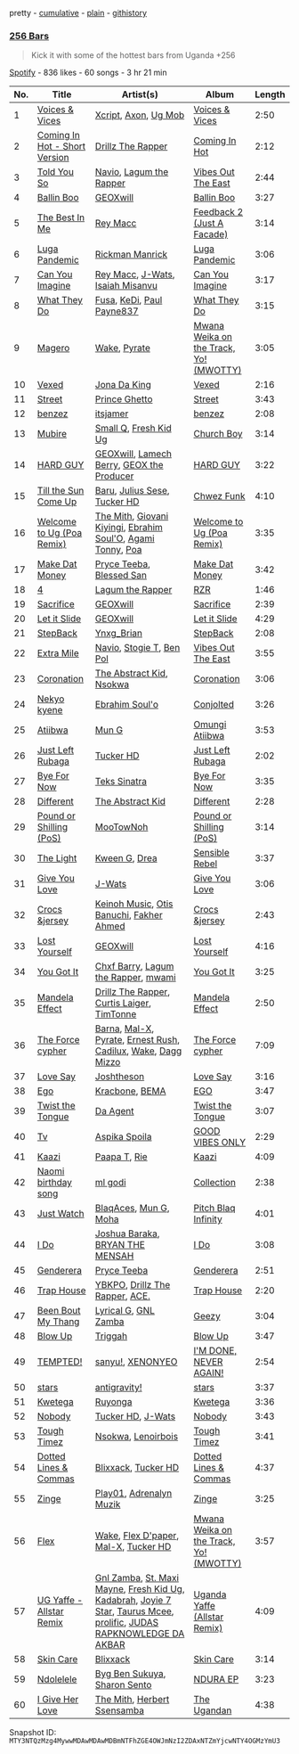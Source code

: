 pretty - [cumulative](/playlists/cumulative/37i9dQZF1DX28OajZ4kQnX.md) - [plain](/playlists/plain/37i9dQZF1DX28OajZ4kQnX) - [githistory](https://github.githistory.xyz/mackorone/spotify-playlist-archive/blob/main/playlists/plain/37i9dQZF1DX28OajZ4kQnX)

### [256 Bars](https://open.spotify.com/playlist/37i9dQZF1DX28OajZ4kQnX)

> Kick it with some of the hottest bars from Uganda +256

[Spotify](https://open.spotify.com/user/spotify) - 836 likes - 60 songs - 3 hr 21 min

| No. | Title | Artist(s) | Album | Length |
|---|---|---|---|---|
| 1 | [Voices & Vices](https://open.spotify.com/track/71s7xkFT4m4qOS1WUny4QN) | [Xcript](https://open.spotify.com/artist/6MXbmEfhJIKauPuo91Ssr5), [Axon](https://open.spotify.com/artist/3g95XKMEfhHYudfTK9m6Ol), [Ug Mob](https://open.spotify.com/artist/54pTX9pmQOazq1fpl3SpJc) | [Voices & Vices](https://open.spotify.com/album/2Mnq8tG8vzxnQUdZ877LWp) | 2:50 |
| 2 | [Coming In Hot \- Short Version](https://open.spotify.com/track/4PNUQ1EM9MXcZgf26Lvj6U) | [Drillz The Rapper](https://open.spotify.com/artist/7EjcbHeP9v2XgeyP718axB) | [Coming In Hot](https://open.spotify.com/album/6Yt2pOIVZP1QuqAxrilW2H) | 2:12 |
| 3 | [Told You So](https://open.spotify.com/track/5bnX5oi9viuOLqaehmyhYt) | [Navio](https://open.spotify.com/artist/0itCt7khLTvv5WqlMJwYNQ), [Lagum the Rapper](https://open.spotify.com/artist/1QhXoko9LsFCRt54shf124) | [Vibes Out The East](https://open.spotify.com/album/0qYAUeR7eF1HCKJGmRgLoz) | 2:44 |
| 4 | [Ballin Boo](https://open.spotify.com/track/0FP3ZHQcDKf2FHZtAGMoEq) | [GEOXwill](https://open.spotify.com/artist/5id5TWkdZmwJKutyO9u0dX) | [Ballin Boo](https://open.spotify.com/album/156LCwHl913XNW7GiMNoGk) | 3:27 |
| 5 | [The Best In Me](https://open.spotify.com/track/7mtgz4bjHoDPutsSnMXAEf) | [Rey Macc](https://open.spotify.com/artist/7BVMpH5dEz4jE03STFwdqZ) | [Feedback 2 \(Just A Facade\)](https://open.spotify.com/album/1Bsq1YjxlVhpHNbyJVpvWg) | 3:14 |
| 6 | [Luga Pandemic](https://open.spotify.com/track/0O2wVyNkepLJcEmcJbDTix) | [Rickman Manrick](https://open.spotify.com/artist/1T7mHyA2vGvrR8AAYPLXqM) | [Luga Pandemic](https://open.spotify.com/album/3J4Ej6runJXjT4iQxF8cSR) | 3:06 |
| 7 | [Can You Imagine](https://open.spotify.com/track/2RFWIe4Kyuydzgo7kBJQ8E) | [Rey Macc](https://open.spotify.com/artist/7BVMpH5dEz4jE03STFwdqZ), [J\-Wats](https://open.spotify.com/artist/2hJigwTqQU3CFE4AUGb1Qv), [Isaiah Misanvu](https://open.spotify.com/artist/5mR64cshBueO6oPDga4cgh) | [Can You Imagine](https://open.spotify.com/album/26ZsfOw4zyS5q3QUh0mZdk) | 3:17 |
| 8 | [What They Do](https://open.spotify.com/track/6ycW5J1uecd4kiVDy0RUvc) | [Fusa](https://open.spotify.com/artist/4rVcrubV01G4di8dff5p7t), [KeDi](https://open.spotify.com/artist/3aaq8ReIvKF925g2qtGnV7), [Paul Payne837](https://open.spotify.com/artist/1TZ5t6mqPJEJ1HELSGt7cp) | [What They Do](https://open.spotify.com/album/0HOw37FUOrhyigfsrhJE9F) | 3:15 |
| 9 | [Magero](https://open.spotify.com/track/5rNTxEppHhdE3eW2FiUZxc) | [Wake](https://open.spotify.com/artist/5Ijs5N9PtVuzabbujWsttn), [Pyrate](https://open.spotify.com/artist/2EMTvvbgzYWEN6NIihMnr4) | [Mwana Weika on the Track, Yo! \(MWOTTY\)](https://open.spotify.com/album/3JzYMICgm13vm77SPGTKzt) | 3:05 |
| 10 | [Vexed](https://open.spotify.com/track/0rN3AzAnx0SedfkB1ZzT5g) | [Jona Da King](https://open.spotify.com/artist/0kPgslWy1peactBrX5wHXS) | [Vexed](https://open.spotify.com/album/74JtkXieAwoCrvklPedFsi) | 2:16 |
| 11 | [Street](https://open.spotify.com/track/1Whqh8FYChDUfc0WWdtzwt) | [Prince Ghetto](https://open.spotify.com/artist/4eMzMqx857Dz0v0UUktdKN) | [Street](https://open.spotify.com/album/6vNNGsH4eBjFjsO4JEsc6H) | 3:43 |
| 12 | [benzez](https://open.spotify.com/track/5hr2xpp7hR6sUTTxsZuLQg) | [itsjamer](https://open.spotify.com/artist/3mCv51R0mWs08fIwjK2g07) | [benzez](https://open.spotify.com/album/6fV7spq5PUYkY1n1ooTl6G) | 2:08 |
| 13 | [Mubire](https://open.spotify.com/track/709bcWwT5PaVkz1R0ykrKg) | [Small Q](https://open.spotify.com/artist/7ltlgswsQ4Q6Mdcw8GoFZn), [Fresh Kid Ug](https://open.spotify.com/artist/4qNgSGAZglFBFQbcqYG9ZX) | [Church Boy](https://open.spotify.com/album/5FqLdR3exCWZYptLPrlZH0) | 3:14 |
| 14 | [HARD GUY](https://open.spotify.com/track/2CPRMzFiUTyDakOcR1aalx) | [GEOXwill](https://open.spotify.com/artist/5id5TWkdZmwJKutyO9u0dX), [Lamech Berry](https://open.spotify.com/artist/1Vz5PJozFRzOFzPGjJm5jk), [GEOX the Producer](https://open.spotify.com/artist/2EbpyBhiZwwbUERx4EjXFP) | [HARD GUY](https://open.spotify.com/album/3o4ph9M09W1bW766vd3akX) | 3:22 |
| 15 | [Till the Sun Come Up](https://open.spotify.com/track/7hfmd4M2UqADLZkCVI4KVr) | [Baru](https://open.spotify.com/artist/24SGSn5dBrSqZ4qzakxMrj), [Julius Sese](https://open.spotify.com/artist/00Y8QKiQhDuuJLQrEmrE2k), [Tucker HD](https://open.spotify.com/artist/3RDapQeJyAsiuFyZxFualp) | [Chwez Funk](https://open.spotify.com/album/5JjbFmQFnJYzKBOTz1Dqw0) | 4:10 |
| 16 | [Welcome to Ug \(Poa Remix\)](https://open.spotify.com/track/3VLLom5tY6D7vTMmJQz4oN) | [The Mith](https://open.spotify.com/artist/1xGpeTWvpYbkDTpP5dXyNf), [Giovani Kiyingi](https://open.spotify.com/artist/72IhajuC3cvuHWwQdkJrYP), [Ebrahim Soul'O](https://open.spotify.com/artist/7C1uPFQwrkX5D88Gsc3jhe), [Agami Tonny](https://open.spotify.com/artist/2ntQ7o9imq9REY4by45eGH), [Poa](https://open.spotify.com/artist/2VCjA3p1oisG2Icg3xImMH) | [Welcome to Ug \(Poa Remix\)](https://open.spotify.com/album/6X0McZ1kH41i53IR9IjhFf) | 3:35 |
| 17 | [Make Dat Money](https://open.spotify.com/track/2FjGWI79TdNs9rJjfBsIWP) | [Pryce Teeba](https://open.spotify.com/artist/7LZeZZQTTiqOuxCN30dlGX), [Blessed San](https://open.spotify.com/artist/6ZCmGsvdReqqz3Iz789x9n) | [Make Dat Money](https://open.spotify.com/album/7u7QCwz0TXUGafOMWB8OGe) | 3:42 |
| 18 | [4](https://open.spotify.com/track/6mIVsZSRdArkSIyRBZsckR) | [Lagum the Rapper](https://open.spotify.com/artist/1QhXoko9LsFCRt54shf124) | [RZR](https://open.spotify.com/album/6rGinERBnSYfnZqXiH8VB4) | 1:46 |
| 19 | [Sacrifice](https://open.spotify.com/track/1fsXR9y56hVIl5pfjB3fm2) | [GEOXwill](https://open.spotify.com/artist/5id5TWkdZmwJKutyO9u0dX) | [Sacrifice](https://open.spotify.com/album/5tuuHx8rbMEpudC8FT89cB) | 2:39 |
| 20 | [Let it Slide](https://open.spotify.com/track/1aTklUbZo5dCBpXBk4oBa2) | [GEOXwill](https://open.spotify.com/artist/5id5TWkdZmwJKutyO9u0dX) | [Let it Slide](https://open.spotify.com/album/6MNXQqzROLdIy9mb1gwgA6) | 4:29 |
| 21 | [StepBack](https://open.spotify.com/track/4kBWaLZse3pejcPzEr89kH) | [Ynxg\_Brian](https://open.spotify.com/artist/7gb2liYztEueG9OqFjGxdV) | [StepBack](https://open.spotify.com/album/3Tlz9vfEbltuYfNzHqctDX) | 2:08 |
| 22 | [Extra Mile](https://open.spotify.com/track/7CM7FycQQWAzem52QgJllq) | [Navio](https://open.spotify.com/artist/0itCt7khLTvv5WqlMJwYNQ), [Stogie T](https://open.spotify.com/artist/7tB6fzororeAvyt9RzKePs), [Ben Pol](https://open.spotify.com/artist/6rJsgXeCA9ZvRlPFgSpnw4) | [Vibes Out The East](https://open.spotify.com/album/0qYAUeR7eF1HCKJGmRgLoz) | 3:55 |
| 23 | [Coronation](https://open.spotify.com/track/4H2N1mJ1ASwOICfB7KssiX) | [The Abstract Kid](https://open.spotify.com/artist/4MdaPhRU2AMaylIfyWm8cW), [Nsokwa](https://open.spotify.com/artist/3ILdlSQ0HG3yLSchcE49Dz) | [Coronation](https://open.spotify.com/album/0BejVTOe8sGM9SCXnsy0Bx) | 3:06 |
| 24 | [Nekyo kyene](https://open.spotify.com/track/4MAtvNHJiuwUuNQyFHhC4E) | [Ebrahim Soul'o](https://open.spotify.com/artist/2YZW7Vm2kjy63WJQQ1UM4w) | [Conjolted](https://open.spotify.com/album/7dzbjLQcOssXTqqzu1HLrI) | 3:26 |
| 25 | [Atiibwa](https://open.spotify.com/track/0OyULIXkDqy4QMcVN74EQi) | [Mun G](https://open.spotify.com/artist/4YRE1c6l4kkNRfT1sXCjEU) | [Omungi Atiibwa](https://open.spotify.com/album/4fR3oI5K1Y8FssSqZh3XYE) | 3:53 |
| 26 | [Just Left Rubaga](https://open.spotify.com/track/0dLjBERZzgPpnx4KjRLmrp) | [Tucker HD](https://open.spotify.com/artist/3RDapQeJyAsiuFyZxFualp) | [Just Left Rubaga](https://open.spotify.com/album/5WxzIlz1Su1ru4LGe6ynfQ) | 2:02 |
| 27 | [Bye For Now](https://open.spotify.com/track/2OSM88B61MaXYuS7F4z97k) | [Teks Sinatra](https://open.spotify.com/artist/51Bf6K0RQJiZBXFKQroC57) | [Bye For Now](https://open.spotify.com/album/4HUv6MSyPkHgZBY8VCGTMI) | 3:35 |
| 28 | [Different](https://open.spotify.com/track/7dPEajZhYQWXSivOPXbJwV) | [The Abstract Kid](https://open.spotify.com/artist/4MdaPhRU2AMaylIfyWm8cW) | [Different](https://open.spotify.com/album/6jOaaBvrDq3OKVRkVujc9E) | 2:28 |
| 29 | [Pound or Shilling \(PoS\)](https://open.spotify.com/track/3WYgiM9KmW90ZasO3Zj2z3) | [MooTowNoh](https://open.spotify.com/artist/2Gh5PAnWSuY0vpn7UNcBU2) | [Pound or Shilling \(PoS\)](https://open.spotify.com/album/3RVR6krSIK3yv2Sx45U8Rd) | 3:14 |
| 30 | [The Light](https://open.spotify.com/track/19cwYaC0NLUA7B3Q3LvQS7) | [Kween G](https://open.spotify.com/artist/4u6bHNyuB19sp2uin2m4f1), [Drea](https://open.spotify.com/artist/5y8t1h8bv3Rpj4nRiGkgXz) | [Sensible Rebel](https://open.spotify.com/album/1nmdOZzdcFJLHnBwLX7Y8p) | 3:37 |
| 31 | [Give You Love](https://open.spotify.com/track/2sLohdWs9SCAdPEMWOKusH) | [J\-Wats](https://open.spotify.com/artist/2hJigwTqQU3CFE4AUGb1Qv) | [Give You Love](https://open.spotify.com/album/5xodDEpuEEZ3ZdzTUhVj2u) | 3:06 |
| 32 | [Crocs &jersey](https://open.spotify.com/track/568EH1ZKN7cAD0jEQnAEPq) | [Keinoh Music](https://open.spotify.com/artist/0sKiFuMsuB9nVLXovDc5bb), [Otis Banuchi](https://open.spotify.com/artist/24o0ghLqqWJsq3Tk9Ngukc), [Fakher Ahmed](https://open.spotify.com/artist/5CAnXsi43dznJE7qXujny3) | [Crocs &jersey](https://open.spotify.com/album/21XTnqu53Mkb5xyQ0M2Dal) | 2:43 |
| 33 | [Lost Yourself](https://open.spotify.com/track/32MeF1lagNJC0FxENNKATr) | [GEOXwill](https://open.spotify.com/artist/5id5TWkdZmwJKutyO9u0dX) | [Lost Yourself](https://open.spotify.com/album/1IQoFSV5fxC4xlSVhHfRFn) | 4:16 |
| 34 | [You Got It](https://open.spotify.com/track/6jV4SMVLo4pIFif38q7mI4) | [Chxf Barry](https://open.spotify.com/artist/4vMmIzBBucgN0Hend2wz0S), [Lagum the Rapper](https://open.spotify.com/artist/1QhXoko9LsFCRt54shf124), [mwami](https://open.spotify.com/artist/0efcioCBRBzfxRC6Ax0zXq) | [You Got It](https://open.spotify.com/album/08UekIFugezDczFaJR9tjJ) | 3:25 |
| 35 | [Mandela Effect](https://open.spotify.com/track/5n8KYQfXbZI28b1dZEv3y1) | [Drillz The Rapper](https://open.spotify.com/artist/7EjcbHeP9v2XgeyP718axB), [Curtis Laiger](https://open.spotify.com/artist/3fPTMNIWtUmVLAq1IebU5A), [TimTonne](https://open.spotify.com/artist/5AnewAHWpqtev6lg7MGOPA) | [Mandela Effect](https://open.spotify.com/album/5zmclbxfppW8ztaPHcXDak) | 2:50 |
| 36 | [The Force cypher](https://open.spotify.com/track/61tNZ0wYPXtsDgfOuJGcGE) | [Barna](https://open.spotify.com/artist/6NjE8DoZce6PZWb8Hlqbqg), [Mal\-X](https://open.spotify.com/artist/5WFfgWssxuxBPahx7tnM75), [Pyrate](https://open.spotify.com/artist/7BIp16JztBSnvYceUedF0o), [Ernest Rush](https://open.spotify.com/artist/1NMJsLfnGY5XfZz0djAukz), [Cadilux](https://open.spotify.com/artist/4HECkDYTAYAeuzou27qOzV), [Wake](https://open.spotify.com/artist/1sUnESr9CmjLxaxM1vbD47), [Dagg Mizzo](https://open.spotify.com/artist/0GMFz3B6MYqCGZDxTEhkwo) | [The Force cypher](https://open.spotify.com/album/4vz11zgcRyWuQwplz3Re2l) | 7:09 |
| 37 | [Love Say](https://open.spotify.com/track/1XooJUOhghelEYTYS6Wp4z) | [Joshtheson](https://open.spotify.com/artist/3TnAeKpnEEsiXZ5wBazNiz) | [Love Say](https://open.spotify.com/album/3KpId1zKLJuRG43mql2U3H) | 3:16 |
| 38 | [Ego](https://open.spotify.com/track/2QHwHoWDSLHGEyIbuVnruw) | [Kracbone](https://open.spotify.com/artist/0oqY3cDPiLXw0El4rX9ipV), [BEMA](https://open.spotify.com/artist/1MEIvHcvx0FWdBQHAS3CqT) | [EGO](https://open.spotify.com/album/0chPWygz2Av5fNYfoUapWv) | 3:47 |
| 39 | [Twist the Tongue](https://open.spotify.com/track/4NCdEAjaEq1g44y9jJg7KB) | [Da Agent](https://open.spotify.com/artist/7CC1ueFQOyHQNAuM7nKKrQ) | [Twist the Tongue](https://open.spotify.com/album/2FTNEPfG7iNxL05dUPxoCD) | 3:07 |
| 40 | [Tv](https://open.spotify.com/track/4DcnGM5mD1Y2QOsywxBMsG) | [Aspika Spoila](https://open.spotify.com/artist/0Rf53WT6ObQ2ysOQyFOkUF) | [GOOD VIBES ONLY](https://open.spotify.com/album/27V62S1APV16vw1MCX8BPl) | 2:29 |
| 41 | [Kaazi](https://open.spotify.com/track/0lDoCgY33JV4rEllLJ8ubM) | [Paapa T](https://open.spotify.com/artist/7Ii9A3fiHC0LWGzgjekkba), [Rie](https://open.spotify.com/artist/67qQPzQB13ihMnIwS27kbr) | [Kaazi](https://open.spotify.com/album/57Ad8YNHXuOYMzpVVbvC9L) | 4:09 |
| 42 | [Naomi birthday song](https://open.spotify.com/track/2lQrFQNl5kmZoNCs1KkAL8) | [ml godi](https://open.spotify.com/artist/6xa4Dk2GZqhLboPS1eXDqg) | [Collection](https://open.spotify.com/album/1YogiBfwL9qhYX1bENFWgZ) | 2:38 |
| 43 | [Just Watch](https://open.spotify.com/track/2lWvfxjVmYCnQAtkJG0Y7H) | [BlaqAces](https://open.spotify.com/artist/1br4A9R7EZq1dZsld8M2Ii), [Mun G](https://open.spotify.com/artist/4YRE1c6l4kkNRfT1sXCjEU), [Moha](https://open.spotify.com/artist/6YlofgsrFOXGo0PuYMuhS6) | [Pitch Blaq Infinity](https://open.spotify.com/album/4AlcoiWsQuvoGWNF6GDebV) | 4:01 |
| 44 | [I Do](https://open.spotify.com/track/5CPU6T60J0pUBjmIAHEeGT) | [Joshua Baraka](https://open.spotify.com/artist/3sjmAVaeka80SCvK69bedW), [BRYAN THE MENSAH](https://open.spotify.com/artist/2zsThoavhdt8NBt6OQLfw2) | [I Do](https://open.spotify.com/album/6cXdoVKMPADTGNsg0FiORj) | 3:08 |
| 45 | [Genderera](https://open.spotify.com/track/2Doy5uupIp7I3bnDygeM6g) | [Pryce Teeba](https://open.spotify.com/artist/7LZeZZQTTiqOuxCN30dlGX) | [Genderera](https://open.spotify.com/album/14qDGe4Lr8EROJmzTJ0nnx) | 2:51 |
| 46 | [Trap House](https://open.spotify.com/track/43zm30JtK99xSDIGGnGnXU) | [YBKPO](https://open.spotify.com/artist/4zpBA01pzPN4x3VvlO5y1B), [Drillz The Rapper](https://open.spotify.com/artist/7EjcbHeP9v2XgeyP718axB), [ACE.](https://open.spotify.com/artist/1Cliz3Lx3b9qzsHraYmKh1) | [Trap House](https://open.spotify.com/album/1KdZif8ksWZUllwYBSxTwO) | 2:20 |
| 47 | [Been Bout My Thang](https://open.spotify.com/track/3YqQ0MrGo9npncbgBY6V0K) | [Lyrical G](https://open.spotify.com/artist/5iD7gwj4rQU0igiodSYGwQ), [GNL Zamba](https://open.spotify.com/artist/0FwYpgOB3J1HjxIRExeWhK) | [Geezy](https://open.spotify.com/album/3QoGhTuJ3IklGlZOVjK5xd) | 3:04 |
| 48 | [Blow Up](https://open.spotify.com/track/1vNfNoQklN2A7Qn4h7mJKO) | [Triggah](https://open.spotify.com/artist/0X3KWKamiMstCtGBljaikR) | [Blow Up](https://open.spotify.com/album/58n7ELafEIhHUCMSYeRnJe) | 3:47 |
| 49 | [TEMPTED!](https://open.spotify.com/track/0IJysriTxT9Bp5iJceAVHh) | [sanyu!](https://open.spotify.com/artist/7pUaqy2G4dAU7BEBa3rGhE), [XENONYEO](https://open.spotify.com/artist/2LWgTr7tjg9VfnLh3ZLsNk) | [I'M DONE, NEVER AGAIN!](https://open.spotify.com/album/3eBpH7vwfpP3nhCdRNIXtP) | 2:54 |
| 50 | [stars](https://open.spotify.com/track/2IRthOa69PZ1juCQ7ZGJSk) | [antigravity!](https://open.spotify.com/artist/1YLvt6xBvA3OhAZ9FjY1vV) | [stars](https://open.spotify.com/album/6KLjec6wpFGBw6okysaj6R) | 3:37 |
| 51 | [Kwetega](https://open.spotify.com/track/4h6XwEp0ElqD5xEYpcKGxr) | [Ruyonga](https://open.spotify.com/artist/7IFepiNUUVtAglkh1RUH5z) | [Kwetega](https://open.spotify.com/album/77agp9iFzPzhb7ssgWH2Kc) | 3:36 |
| 52 | [Nobody](https://open.spotify.com/track/6krUogRWd9GJTqmLX4qiGH) | [Tucker HD](https://open.spotify.com/artist/3RDapQeJyAsiuFyZxFualp), [J\-Wats](https://open.spotify.com/artist/5SICeSfCoS3DTaNhNnZj94) | [Nobody](https://open.spotify.com/album/6jLFWGaIVgdgKXBIJZKkNn) | 3:43 |
| 53 | [Tough Timez](https://open.spotify.com/track/5RL5hn75OUOFcLeC9VI1aZ) | [Nsokwa](https://open.spotify.com/artist/3ILdlSQ0HG3yLSchcE49Dz), [Lenoirbois](https://open.spotify.com/artist/4NinFBdaIbsWHe8OnsXlSQ) | [Tough Timez](https://open.spotify.com/album/3ml6m4oXvFut3cwmH9yrYO) | 3:41 |
| 54 | [Dotted Lines & Commas](https://open.spotify.com/track/0hw8BvO4OQ2f6GaF7NQI7p) | [Blixxack](https://open.spotify.com/artist/7tzeAMvtPF9coHEEwLZhRJ), [Tucker HD](https://open.spotify.com/artist/3RDapQeJyAsiuFyZxFualp) | [Dotted Lines & Commas](https://open.spotify.com/album/0PKfULSEkUoaXXxUoI0fgP) | 4:37 |
| 55 | [Zinge](https://open.spotify.com/track/6BjwzPMNmuKIW4ie4coNfk) | [Play01](https://open.spotify.com/artist/35b2AHExUT7FPIpDVKSQCG), [Adrenalyn Muzik](https://open.spotify.com/artist/41n5rKefN1N9S1xktqTZLo) | [Zinge](https://open.spotify.com/album/0uaYBF6ghic8549jFLAeEo) | 3:25 |
| 56 | [Flex](https://open.spotify.com/track/7Cex0YgjvbShlR9GE9o89W) | [Wake](https://open.spotify.com/artist/5Ijs5N9PtVuzabbujWsttn), [Flex D'paper](https://open.spotify.com/artist/1dKjmFQXS1G1Z1D64tN8ek), [Mal\-X](https://open.spotify.com/artist/57nDy9lY3LLm1FKSsyIFUx), [Tucker HD](https://open.spotify.com/artist/3RDapQeJyAsiuFyZxFualp) | [Mwana Weika on the Track, Yo! \(MWOTTY\)](https://open.spotify.com/album/3JzYMICgm13vm77SPGTKzt) | 3:57 |
| 57 | [UG Yaffe \- Allstar Remix](https://open.spotify.com/track/5aVwVbXFiwwkk9u629WTMe) | [Gnl Zamba](https://open.spotify.com/artist/0tEJn5RI5zOHwSlbDkBiDP), [St\. Maxi Mayne](https://open.spotify.com/artist/1Zyxe8LgqlD5vqlMhvZbFd), [Fresh Kid Ug](https://open.spotify.com/artist/0wvkMEzBET0t77C5FqpMKO), [Kadabrah](https://open.spotify.com/artist/0gqRgX0oh889UAIK1ZbZ4v), [Joyie 7 Star](https://open.spotify.com/artist/67HCLPYSrDkA1wwJVxYhnw), [Taurus Mcee](https://open.spotify.com/artist/1xjl5vIGPMtLD5I32Cer3y), [prolific](https://open.spotify.com/artist/7JMyxAnabjblWtHu6NG4yE), [JUDAS RAPKNOWLEDGE DA AKBAR](https://open.spotify.com/artist/3iTi5ruCf9iObKTmoALmhC) | [Uganda Yaffe \(Allstar Remix\)](https://open.spotify.com/album/3yn54C2joXIRWPoSZsdejZ) | 4:09 |
| 58 | [Skin Care](https://open.spotify.com/track/24ToDCZUSlY2mCHFR5YOVO) | [Blixxack](https://open.spotify.com/artist/7tzeAMvtPF9coHEEwLZhRJ) | [Skin Care](https://open.spotify.com/album/72oEAxauWEA7liK85rYnee) | 3:14 |
| 59 | [Ndolelele](https://open.spotify.com/track/644cjZFzNtNz5dNYwvSuH9) | [Byg Ben Sukuya](https://open.spotify.com/artist/2FU7huRrOYj7J461geVgXH), [Sharon Sento](https://open.spotify.com/artist/0HQs6VxGr3meRHHTkvObxy) | [NDURA EP](https://open.spotify.com/album/4DWD8hAqgT9nzglxp1dVSG) | 3:23 |
| 60 | [I Give Her Love](https://open.spotify.com/track/6haw04b2NBB93aG0xeuZ5c) | [The Mith](https://open.spotify.com/artist/1xGpeTWvpYbkDTpP5dXyNf), [Herbert Ssensamba](https://open.spotify.com/artist/551y4ECPYt7eD0EIlew8sg) | [The Ugandan](https://open.spotify.com/album/3oyokB16SXiEeZybhCS2V8) | 4:38 |

Snapshot ID: `MTY3NTQzMzg4MywwMDAwMDAwMDBmNTFhZGE4OWJmNzI2ZDAxNTZmYjcwNTY4OGMzYmU3`
